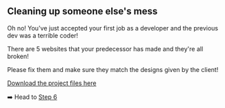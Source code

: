 ## Cleaning up someone else's mess

Oh no! You've just accepted your first job as a developer and the previous dev was a terrible coder!

There are 5 websites that your predecessor has made and they're all broken! 

Please fix them and make sure they match the designs given by the client!

<a href="https://puu.sh/DXyzj/45e1efd0fa.zip">Download the project files here</a>

:arrow_right: Head to [Step 6](./step6.md)